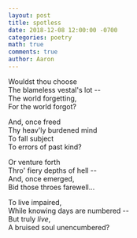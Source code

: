 ```yaml
---
layout: post
title: spotless
date: 2018-12-08 12:00:00 -0700
categories: poetry 
math: true
comments: true
author: Aaron
---
```

Wouldst thou choose  
The blameless vestal's lot --  
The world forgetting,  
For the world forgot?  

And, once freed  
Thy heav'ly burdened mind  
To fall subject  
To errors of past kind?

Or venture forth  
Thro' fiery depths of hell --  
And, once emerged,  
Bid those throes farewell...  

To live impaired,  
While knowing days are numbered --  
But truly *live*,  
A bruised soul unencumbered?
